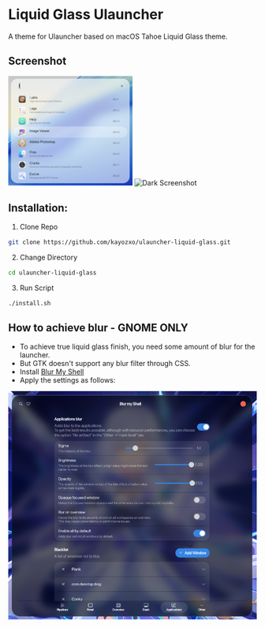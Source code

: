 # Liquid Glass Ulauncher

A theme for Ulauncher based on macOS Tahoe Liquid Glass theme.

## Screenshot

<div>
  <img src="static/liquid-glass-light.png" alt="Light Screenshot" width="50%"/>
  <img src="static/liquid-glass-dark.png" alt="Dark Screenshot" width="50%"/>
</div>

## Installation:

1. Clone Repo

```sh
git clone https://github.com/kayozxo/ulauncher-liquid-glass.git
```

2. Change Directory

```sh
cd ulauncher-liquid-glass
```

3. Run Script

```sh
./install.sh
```

## How to achieve blur - **GNOME ONLY**

- To achieve true liquid glass finish, you need some amount of blur for the launcher.
- But GTK doesn't support any blur filter through CSS.
- Install [Blur My Shell](https://extensions.gnome.org/extension/3193/blur-my-shell/)
- Apply the settings as follows:

![Blur My Shell settings](static/settings.png)
